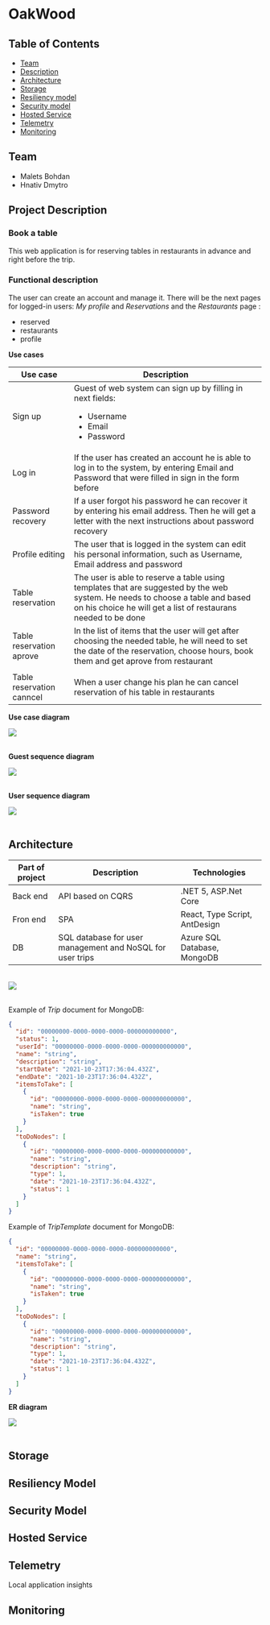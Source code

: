 # **OakWood**

## **Table of Contents**

- [Team](#team)
- [Description](#project-description)
- [Architecture](#architecture)
- [Storage](#storage)
- [Resiliency model](#resiliency-model)
- [Security model](#security-model)
- [Hosted Service](#hosted-service)
- [Telemetry](#telemetry)
- [Monitoring](#monitoring)

## **Team**

- Malets Bohdan
- Hnativ Dmytro 

## **Project Description**

### **Book a table**

This web application is for reserving tables in restaurants in advance and right before the trip.

### **Functional description**

The user can create an account and manage it. There will be the next pages for logged-in users: _My profile_ and _Reservations_ and the _Restaurants_ page :

- reserved
- restaurants
- profile

**Use cases**

| Use case                | Description                                                                                                                                                                                                                                                                                                |
| ----------------------- | ---------------------------------------------------------------------------------------------------------------------------------------------------------------------------------------------------------------------------------------------------------------------------------------------------------- |
| Sign up                 | Guest of web system can sign up by filling in next fields: <ul><li>Username</li><li>Email</li><li>Password</li></ul>                                                                                                                                                                                       |
| Log in                  | If the user has created an account he is able to log in to the system, by entering Email and Password that were filled in sign in the form before                                                                                                                                                          |
| Password recovery       | If a user forgot his password he can recover it by entering his email address. Then he will get a letter with the next instructions about password recovery                                                                                                                                                |
| Profile editing         | The user that is logged in the system can edit his personal information, such as Username, Email address and password                                                                                                                                                                                      |
| Table reservation       | The user is able to reserve a table using templates that are suggested by the web system. He needs to choose a table and based on his choice he will get a list of restaurans needed to be done                                                                                                            |
| Table reservation aprove| In the list of items that the user will get after choosing the needed table, he will need to set the date of the reservation, choose hours, book them and get aprove from restaurant
                                                                                                                       |  
| Table reservation canncel | When a user change his plan he can cancel reservation of his table in restaurants                


**Use case diagram**

<img src="./Documentation/use-case-diagram.png">
<br/>
<br/>

**Guest sequence diagram**

<img src="./Documentation/guest-sequence-diagram.png">
<br/>
<br/>

**User sequence diagram**

<img src="./Documentation/user-sequence-diagram.png">
<br/>
<br/>

## **Architecture**

| Part of project | Description                                               | Technologies                  |
| --------------- | --------------------------------------------------------- | ----------------------------- |
| Back end        | API based on CQRS                                         | .NET 5, ASP.Net Core          |
| Fron end        | SPA                                                       | React, Type Script, AntDesign |
| DB              | SQL database for user management and NoSQL for user trips | Azure SQL Database, MongoDB   |

<br/>
<img src="./Documentation/architecture-diagram.png">
<br/>
<br/>

Example of _Trip_ document for MongoDB:

```json
{
  "id": "00000000-0000-0000-0000-000000000000",
  "status": 1,
  "userId": "00000000-0000-0000-0000-000000000000",
  "name": "string",
  "description": "string",
  "startDate": "2021-10-23T17:36:04.432Z",
  "endDate": "2021-10-23T17:36:04.432Z",
  "itemsToTake": [
    {
      "id": "00000000-0000-0000-0000-000000000000",
      "name": "string",
      "isTaken": true
    }
  ],
  "toDoNodes": [
    {
      "id": "00000000-0000-0000-0000-000000000000",
      "name": "string",
      "description": "string",
      "type": 1,
      "date": "2021-10-23T17:36:04.432Z",
      "status": 1
    }
  ]
}
```

Example of _TripTemplate_ document for MongoDB:

```json
{
  "id": "00000000-0000-0000-0000-000000000000",
  "name": "string",
  "itemsToTake": [
    {
      "id": "00000000-0000-0000-0000-000000000000",
      "name": "string",
      "isTaken": true
    }
  ],
  "toDoNodes": [
    {
      "id": "00000000-0000-0000-0000-000000000000",
      "name": "string",
      "description": "string",
      "type": 1,
      "date": "2021-10-23T17:36:04.432Z",
      "status": 1
    }
  ]
}
```

**ER diagram**

<img src="./Documentation/Go & See ER-diagram.png">
<br/>
<br/>

## **Storage**

## **Resiliency Model**

## **Security Model**

## **Hosted Service**

## **Telemetry**

Local application insights

## **Monitoring**
